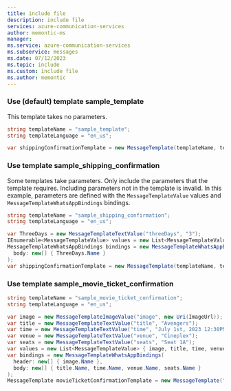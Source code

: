 ```yaml
---
title: include file
description: include file
services: azure-communication-services
author: memontic-ms
manager: 
ms.service: azure-communication-services
ms.subservice: messages
ms.date: 07/12/2023
ms.topic: include
ms.custom: include file
ms.author: memontic
---
```


### Use (default) template sample_template

This template takes no parameters.

```csharp
string templateName = "sample_template"; 
string templateLanguage = "en_us"; 

var shippingConfirmationTemplate = new MessageTemplate(templateName, templateLanguage); 

``````

### Use template sample_shipping_confirmation

Some templates take parameters. Only include the parameters that the template requires. Including parameters not in the template is invalid.
In this example, parameters are defined with the `MessageTemplateValue` values and `MessageTemplateWhatsAppBindings` bindings.

```csharp
string templateName = "sample_shipping_confirmation"; 
string templateLanguage = "en_us"; 

var ThreeDays = new MessageTemplateTextValue("threeDays", "3");
IEnumerable<MessageTemplateValue> values = new List<MessageTemplateValue> { ThreeDays };
MessageTemplateWhatsAppBindings bindings = new MessageTemplateWhatsAppBindings(
  body: new[] { ThreeDays.Name }
);
var shippingConfirmationTemplate = new MessageTemplate(templateName, templateLanguage, values, bindings); 

``````

### Use template sample_movie_ticket_confirmation

```csharp
string templateName = "sample_movie_ticket_confirmation"; 
string templateLanguage = "en_us"; 

var image = new MessageTemplateImageValue("image", new Uri(ImageUrl));
var title = new MessageTemplateTextValue("title", "Avengers");
var time = new MessageTemplateTextValue("time", "July 1st, 2023 12:30PM");
var venue = new MessageTemplateTextValue("venue", "Cineplex");
var seats = new MessageTemplateTextValue("seats", "Seat 1A");
var values = new List<MessageTemplateValue> { image, title, time, venue, seats };
var bindings = new MessageTemplateWhatsAppBindings(
  header: new[] { image.Name },
  body: new[] { title.Name, time.Name, venue.Name, seats.Name }
);
MessageTemplate movieTicketConfirmationTemplate = new MessageTemplate("sample_movie_ticket_confirmation", "en_us", values, bindings);

``````